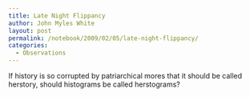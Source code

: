 ```yaml
---
title: Late Night Flippancy
author: John Myles White
layout: post
permalink: /notebook/2009/02/05/late-night-flippancy/
categories:
  - Observations
---
```


If history is so corrupted by patriarchical mores that it should be called herstory, should histograms be called herstograms?
